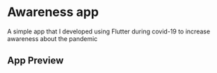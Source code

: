 # Awareness app

A simple app that I developed using Flutter during covid-19 to increase awareness about the pandemic

## App Preview
